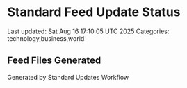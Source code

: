 # Standard Feed Update Status
Last updated: Sat Aug 16 17:10:05 UTC 2025
Categories: technology,business,world

## Feed Files Generated

Generated by Standard Updates Workflow
